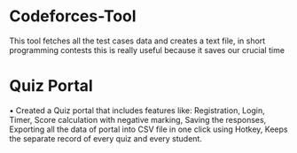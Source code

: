 # Codeforces-Tool
This tool fetches all the test cases data and creates a text file, in short programming contests this is really useful because it saves our crucial time

# Quiz Portal
• Created a Quiz portal that includes features
like: Registration, Login, Timer, Score calculation with negative marking, Saving the responses, Exporting all the data of portal into
CSV file in one click using Hotkey, Keeps the
separate record of every quiz and every student.

